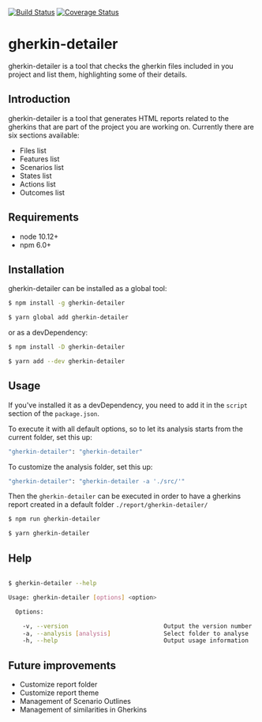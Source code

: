 [![Build Status](https://travis-ci.org/silversonicaxel/gherkin-detailer.svg?branch=master)](https://travis-ci.org/silversonicaxel/gherkin-detailer)
[![Coverage Status](https://coveralls.io/repos/github/silversonicaxel/gherkin-detailer/badge.svg?branch=master)](https://coveralls.io/github/silversonicaxel/gherkin-detailer?branch=master)

# gherkin-detailer
gherkin-detailer is a tool that checks the gherkin files included in you project and list them, highlighting some of their details.

## Introduction
gherkin-detailer is a tool that generates HTML reports related to the gherkins that are part of the project you are working on. Currently there are six sections available:
* Files list
* Features list
* Scenarios list
* States list
* Actions list
* Outcomes list

## Requirements
* node 10.12+
* npm 6.0+

## Installation
gherkin-detailer can be installed as a global tool:

```bash
$ npm install -g gherkin-detailer

$ yarn global add gherkin-detailer
```

or as a devDependency:

```bash
$ npm install -D gherkin-detailer

$ yarn add --dev gherkin-detailer
```

## Usage
If you've installed it as a devDependency, you need to add it in the `script` section of the `package.json`.

To execute it with all default options, so to let its analysis starts from the current folder, set this up:
```bash
"gherkin-detailer": "gherkin-detailer"
```

To customize the analysis folder, set this up:
```bash
"gherkin-detailer": "gherkin-detailer -a './src/'"
```

Then the `gherkin-detailer` can be executed in order to have a gherkins report created in a default folder `./report/gherkin-detailer/`

```bash
$ npm run gherkin-detailer

$ yarn gherkin-detailer
```

## Help
```bash

$ gherkin-detailer --help

Usage: gherkin-detailer [options] <option>

  Options:

    -v, --version                           Output the version number
    -a, --analysis [analysis]               Select folder to analyse
    -h, --help                              Output usage information

```

## Future improvements
* Customize report folder
* Customize report theme
* Management of Scenario Outlines
* Management of similarities in Gherkins
